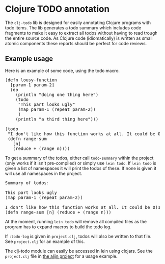 # Clojure TODO annotation 

The `clj-todo` lib is designed for easily annotating Clojure programs with todo items.
The lib generates a todo summary which includes code fragments to make it easy to extract all todos without having to read trough the entire source code.
As Clojure code (idiomatically) is written as small atomic components these reports should be perfect for code reviews.

## Example usage

Here is an example of some code, using the todo macro.

<pre>
(defn lousy-function
  [param-1 param-2]
  (do
    (println "doing one thing here")
    (todo
     "This part looks ugly"
     (map param-1 (repeat param-2))
     )
    (println "a third thing here")))

(todo
 "I don't like how this function works at all. It could be O(1)."
 (defn range-sum 
   [n]
   (reduce + (range n))))
</pre>

To get a summary of the todos, either call `todo-summary` within the project (only works if it isn't pre-compiled) or simply use `lein todo`.
If `lein todo` is given a list of namespaces it will print the todos of these. 
If none is given it will use all namespaces in the project.

<pre>
Summary of todos:

This part looks ugly
(map param-1 (repeat param-2))

I don't like how this function works at all. It could be O(1).
(defn range-sum [n] (reduce + (range n)))
</pre>

At the moment, running `lein todo` will remove all compiled files as the program has to expand macros to build the todo log.

If `:todo-log` is given in `project.clj`, todos will also be written to that file.
See `project.clj` for an example of this.

The clj-todo module can easily be accessed in lein using clojars.
See the `project.clj` file in [the alijn project](http://github.com/tgk/alijn) for a usage example.